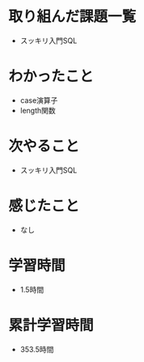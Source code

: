 # 取り組んだ課題一覧
- スッキリ入門SQL 

# わかったこと
- case演算子
- length関数

# 次やること
- スッキリ入門SQL

# 感じたこと
- なし

# 学習時間
- 1.5時間

# 累計学習時間
- 353.5時間
